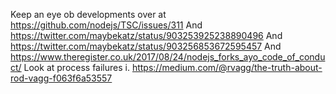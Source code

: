 Keep an eye ob developments over at https://github.com/nodejs/TSC/issues/311
And https://twitter.com/maybekatz/status/903253925238890496
And https://twitter.com/maybekatz/status/903256853672595457
And https://www.theregister.co.uk/2017/08/24/nodejs_forks_ayo_code_of_conduct/
Look at process failures i. https://medium.com/@rvagg/the-truth-about-rod-vagg-f063f6a53557
